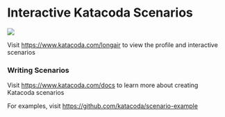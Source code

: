 # Interactive Katacoda Scenarios

[![](http://shields.katacoda.com/katacoda/longair/count.svg)](https://www.katacoda.com/longair "Get your profile on Katacoda.com")

Visit https://www.katacoda.com/longair to view the profile and interactive scenarios

### Writing Scenarios
Visit https://www.katacoda.com/docs to learn more about creating Katacoda scenarios

For examples, visit https://github.com/katacoda/scenario-example

